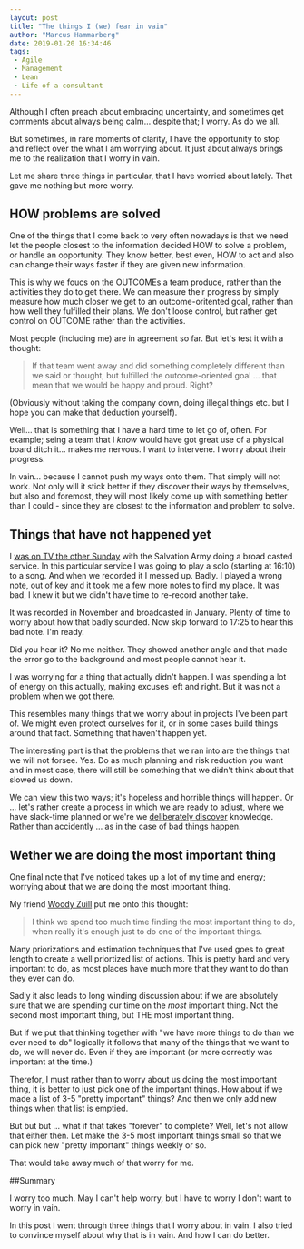 ```yaml
---
layout: post
title: "The things I (we) fear in vain"
author: "Marcus Hammarberg"
date: 2019-01-20 16:34:46
tags:
 - Agile
 - Management
 - Lean
 - Life of a consultant
---
```


Although I often preach about embracing uncertainty, and sometimes get comments about always being calm... despite that; I worry. As do we all. 

But sometimes, in rare moments of clarity, I have the opportunity to  stop and reflect over the what I am worrying about. It just about always brings me to the realization that I worry in vain. 

Let me share three things in particular, that I have worried about lately. That gave me nothing but more worry.  

<a name='more'></a>

## HOW problems are solved

One of the things that I come back to very often nowadays is that we need let the people closest to the information decided HOW to solve a problem, or handle an opportunity. They know better, best even, HOW to act and also can change their ways faster if they are given new information. 

This is why we foucs on the OUTCOMEs a team produce, rather than the activities they do to get there. We can measure their progress by simply measure how much closer we get to an outcome-oritented goal, rather than how well they fulfilled their plans. We don't loose control, but rather get control on OUTCOME rather than the activities. 

Most people (including me) are in agreement so far. But let's test it with a thought: 

> If that team went away and did something completely different than we said or thought, but fulfilled the outcome-oriented goal ... that mean that we would be happy and proud. Right? 

(Obviously without taking the company down, doing illegal things etc. but I hope you can make that deduction yourself). 

Well... that is something that I have a hard time to let go of, often. For example; seing a team that I *know* would have got great use of a physical board ditch it... makes me nervous. I want to intervene. I worry about their progress. 

In vain... because I cannot push my ways onto them. That simply will not work. Not only will it stick better if they discover their ways by themselves, but also and foremost, they will most likely come up with something better than I could - since they are closest to the information and problem to solve. 

## Things that have not happened yet

I [was on TV the other Sunday](https://www.svtplay.se/video/20772688/gudstjanst/gudstjanst-avsnitt-4-3?start=auto&tab=2019&fbclid=IwAR2qSt-feMEXrXe6mez_DJxxmh6oYTpYqsKy3mhdIPUEDgVyd9VaVXia5kM) with the Salvation Army doing a broad casted service. In this particular service I was going to play a solo (starting at 16:10) to a song. And when we recorded it I messed up. Badly. I played a wrong note, out of key and it took me a few more notes to find my place. It was bad, I knew it but we didn't have time to re-record another take.

It was recorded in November and broadcasted in January. Plenty of time to worry about how that badly sounded. Now skip forward to 17:25 to hear this bad note. I'm ready. 

Did you hear it? No me neither. They showed another angle and that made the error go to the background and most people cannot hear it. 



I was worrying for a thing that actually didn't happen. I was spending a lot of energy on this actually, making excuses left and right. But it was not a problem when we got there. 

This resembles many things that we worry about in projects I've been part of. We might even protect ourselves for it, or in some cases build things around that fact. Something that haven't happen yet.

The interesting part is that the problems that we ran into are the things that we will not forsee. Yes. Do as much planning and risk reduction you want and in most case, there will still be something that we didn't think about that slowed us down. 

We can view this two ways; it's hopeless and horrible things will happen. Or ... let's rather create a process in which we are ready to adjust, where we have slack-time planned or we're we [deliberately discover](https://dannorth.net/2010/08/30/introducing-deliberate-discovery/) knowledge. Rather than accidently ... as in the case of bad things happen. 

## Wether we are doing the most important thing

One final note that I've noticed takes up a lot of my time and energy; worrying about that we are doing the most important thing. 

My friend [Woody Zuill](https://twitter.com/WoodyZuill) put me onto this thought: 

> I think we spend too much time finding the most important thing to do, when really it's enough just to do one of the important things. 

Many priorizations and estimation techniques that I've used goes to great length to create a well priortized list of actions. This is pretty hard and very important to do, as most places have much more that they want to do than they ever can do. 

Sadly it also leads to long winding discussion about if we are absolutely sure that we are spending our time on the *most* important thing. Not the second most important thing, but THE most important thing. 

But if we put that thinking together with "we have more things to do than we ever need to do" logically it follows that many of the things that we want to do, we will never do. Even if they are important (or more correctly was important at the time.)

Therefor, I must rather than to worry about us doing the most important thing, it is better to just pick one of the important things. How about if we made a list of 3-5 "pretty important" things? And then we only add new things when that list is emptied. 

But but but ... what if that takes "forever" to complete? Well, let's not allow that either then. Let make the 3-5 most important things small so that we can pick new "pretty important" things weekly or so. 

That would take away much of that worry for me. 

##Summary

I worry too much. May I can't help worry, but I have to worry I don't want to worry in vain. 

In this post I went through three things that I worry about in vain. I also tried to convince myself about why that is in vain. And how I can do better. 